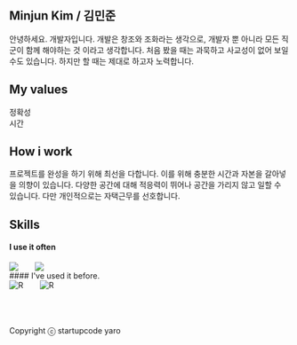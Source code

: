 ## Minjun Kim / 김민준

안녕하세요. 개발자입니다. 개발은 창조와 조화라는 생각으로, 개발자 뿐 아니라 모든 직군이 함께 해야하는 것 이라고 생각합니다.
처음 봤을 때는 과묵하고 사교성이 없어 보일 수도 있습니다. 하지만 할 때는 제대로 하고자 노력합니다.

## My values

정확성 <br />
시간 <br />

## How i work

프로젝트를 완성을 하기 위해 최선을 다합니다. 이를 위해 충분한 시간과 자본을 갈아넣을 의향이 있습니다.
다양한 공간에 대해 적응력이 뛰어나 공간을 가리지 않고 일할 수 있습니다. 다만 개인적으로는 자택근무를 선호합니다.

## Skills

#### I use it often

<div style="display:flex;gap:30px;flex-wrap:wrap;">
  <img src="https://img.shields.io/badge/Java-007396?style=for-the-badge&logo=Java&logoColor=white">
  <img src="https://img.shields.io/badge/Python-#3776AB?&style=for-the-badge&logo=Python&logoColor=white">
</div>
#### I've used it before.
<div style="display:flex;gap:30px;flex-wrap:wrap;">
  <img alt="R" src ="https://img.shields.io/badge/R-#276DC3.svg?&style=for-the-badge&logo=R&logoColor=white"/>
  <img alt="R" src ="https://img.shields.io/badge/tensorflow-#FF6F00.svg?&style=for-the-badge&logo=tensorflow&logoColor=white"/>
</div>
<br />
<br />
<br />

Copyright ⓒ startupcode yaro

